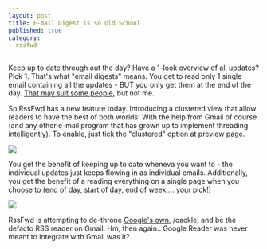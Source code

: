```yaml
---
layout: post
title: E-mail Digest is so Old School
published: true
category:
- rssfwd
---
```

Keep up to date through out the day? Have a 1-look overview of all updates? Pick 1. That's what "email digests" means. You get to read only 1 single email containing all the updates - BUT you only get them at the end of the day. [That may suit some people](http://www.techcrunch.com/2006/04/19/feedburner-will-dominate-blog-to-email/), but not me.

So RssFwd has a new feature today. Introducing a clustered view that allow readers to have the best of both worlds! With the help from Gmail of course (and any other e-mail program that has grown up to implement threading intelligently). To enable, just tick the "clustered" option at preview page.

[![](http://static.flickr.com/48/138799309_8b415decd1.jpg)](http://www.flickr.com/photos/choonkeat/138799309/)

You get the benefit of keeping up to date wheneva you want to - the individual updates just keeps flowing in as individual emails. Additionally, you get the benefit of a reading everything on a single page when you choose to (end of day, start of day, end of week,... your pick!)

 

[![](http://static.flickr.com/56/138816194_a691e92c70.jpg)](http://www.flickr.com/photos/choonkeat/138816194/)

RssFwd is attempting to de-throne [Google's own](http://www.google.com/reader/view/), /cackle, and be the defacto RSS reader on Gmail. Hm, then again.. Google Reader was never meant to integrate with Gmail was it?

